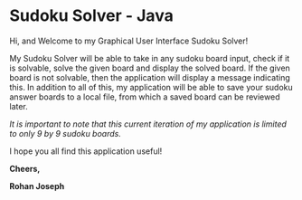 # Sudoku Solver - Java

Hi, and Welcome to my Graphical User Interface Sudoku Solver!

My Sudoku Solver will be able to take in any sudoku board input, check if it is solvable, solve the
given board and display the solved board. If the given board is not solvable, then the application
will display a message indicating this. In addition to all of this, my application will be able to
save your sudoku answer boards to a local file, from which a saved board can be reviewed later.

*It is important to note that this current iteration of my application is limited to only 
9 by 9 sudoku boards.*

I hope you all find this application useful!

**Cheers,**

**Rohan Joseph**
